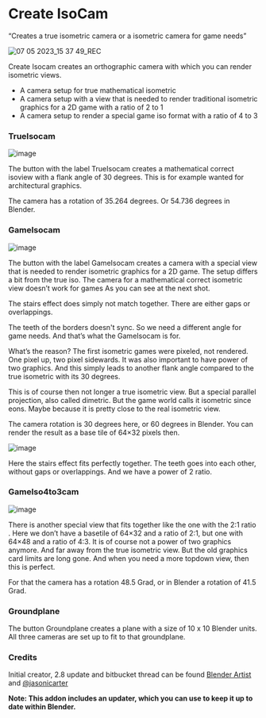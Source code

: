 # Create IsoCam

“Creates a true isometric camera or a isometric camera for game needs”

![07 05 2023_15 37 49_REC](https://user-images.githubusercontent.com/69900896/236664596-6b5a5e19-4553-4d13-993c-2853ed891e6f.gif)

Create Isocam creates an orthographic camera with which you can render isometric views.

- A camera setup for true mathematical isometric
- A camera setup with a view that is needed to render traditional isometric graphics for a 2D game with a ratio of 2 to 1
- A camera setup to render a special game iso format with a ratio of 4 to 3

### ****TrueIsocam****

![image](https://user-images.githubusercontent.com/69900896/236663779-c5ecbac0-6b73-4782-a98e-b22de6c1f013.png)

The button with the label TrueIsocam creates a mathematical correct isoview with a flank angle of 30 degrees. This is for example wanted for architectural graphics.

The camera has a rotation of 35.264 degrees. Or 54.736 degrees in Blender.

### ****GameIsocam****

![image](https://user-images.githubusercontent.com/69900896/236663784-bef9d839-0ca7-4224-8c58-dbe87f3ee037.png)

The button with the label GameIsocam creates a camera with a special view that is needed to render isometric graphics for a 2D game. The setup differs a bit from the true iso. The camera for a mathematical correct isometric view doesn’t work for games As you can see at the next shot.

The stairs effect does simply not match together. There are either gaps or overlappings.

The teeth of the borders doesn't sync. So we need a different angle for game needs. And that’s what the GameIsocam is for.

What’s the reason? The first isometric games were pixeled, not rendered. One pixel up, two pixel sidewards. It was also important to have power of two graphics. And this simply leads to another flank angle compared to the true isometric with its 30 degrees.

This is of course then not longer a true isometric view. But a special parallel projection, also called dimetric. But the game world calls it isometric since eons. Maybe because it is pretty close to the real isometric view.

The camera rotation is 30 degrees here, or 60 degrees in Blender. You can render the result as a base tile of 64×32 pixels then.

![image](https://user-images.githubusercontent.com/69900896/236663801-80e5d4a4-9a6c-4b1e-9698-78ac644e25b3.png)

Here the stairs effect fits perfectly together. The teeth goes into each other, without gaps or overlappings. And we have a power of 2 ratio.

### ****GameIso4to3cam****

![image](https://user-images.githubusercontent.com/69900896/236663807-753eda68-24fc-42f4-a4ec-31c5c3b41af1.png)

There is another special view that fits together like the one with the 2:1 ratio . Here we don’t have a basetile of 64×32 and a ratio of 2:1, but one with 64×48 and a ratio of 4:3. It is of course not a power of two graphics anymore. And far away from the true isometric view. But the old graphics card limits are long gone. And when you need a more topdown view, then this is perfect.

For that the camera has a rotation 48.5 Grad, or in Blender a rotation of 41.5 Grad.

### ****Groundplane****

The button Groundplane creates a plane with a size of 10 x 10 Blender units. All three cameras are set up to fit to that groundplane.

### ****Credits****
Initial creator, 2.8 update and bitbucket thread can be found [Blender Artist](https://blenderartists.org/t/create-isocam/603183) and [@jasonicarter](https://github.com/jasonicarter)


****Note: This addon includes an updater, which you can use to keep it up to date within Blender.****
